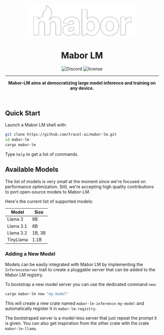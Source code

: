 <div align="center">

<img src="./assets/mabor.png" width="350px"/>
<h1>Mabor LM</h1>

![Discord](https://img.shields.io/discord/1038839012602941528.svg?color=7289da&&logo=discord)
![license](https://shields.io/badge/license-MIT%2FApache--2.0-blue)

---

**Mabor-LM aims at democratizing large model inference and training on any device.**

<br/>
</div>

## Quick Start

Launch a Mabor LM shell with:

```sh
git clone https://github.com/tracel-ai/mabor-lm.git
cd mabor-lm
cargo mabor-lm
```

Type `help` to get a list of commands.

## Available Models

The list of models is very small at the moment since we're focused on performance optimization.
Still, we're accepting high quality contributions to port open-source models to Mabor-LM.

Here's the current list of supported models:

| Model     | Size   |
| --------- | ------ |
| Llama 3   | 8B     |
| Llama 3.1 | 8B     |
| Llama 3.2 | 1B, 3B |
| TinyLlama | 1.1B   |

### Adding a New Model

Models can be easily integrated with Mabor LM by implementing the `InferenceServer`
trait to create a pluggable server that can be added to the Mabor LM registry.

To bootstrap a new model server you can use the dedicated command `new`:

```sh
cargo mabor-lm new "my-model"
```

This will create a new crate named `mabor-lm-inference-my-model` and automatically
register it in `mabor-lm-registry`.

The bootstraped server is a model-less server that just repeat the prompt it is
given. You can also get inspiration from the other crate with the crate `mabor-lm-llama`.
